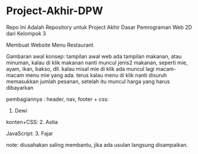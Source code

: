 # Project-Akhir-DPW
Repo Ini Adalah Repository untuk Project Akhir Dasar Pemrograman Web 2D dari Kelompok 3

Membuat Website Menu Restaurant

Gambaran awal konsep:
tampilan awal web ada tampilan makanan, atau minuman, kalau di klik makanan nanti muncul jenis2 makanan, seperti mie, ayam, ikan, bakso, dll. kalau misal mie di klik ada muncul lagi macam-macam menu mie yang ada.
terus kalau menu di klik nanti disuruh memasukkan jumlah pesanan, setelah itu muncul harga yang harus dibayarkan

pembagiannya :
header,  nav, footer + css:
1. Dewi

konten+CSS:
2. Astia

JavaScript:
3. Fajar

note:
diusahakan saling membantu, jika ada usulan langsung disampaikan.
